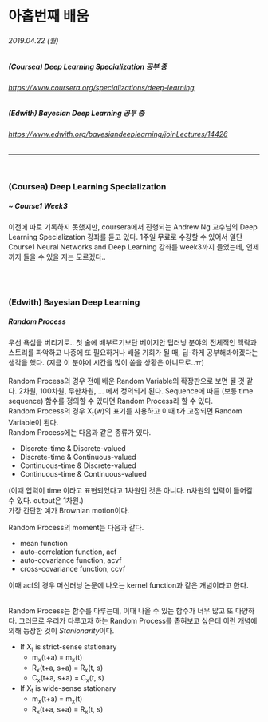 # 아홉번째 배움
###### 2019.04.22 (월)
##### (Coursea) Deep Learning Specialization 공부 중
###### https://www.coursera.org/specializations/deep-learning
##### (Edwith) Bayesian Deep Learning 공부 중
###### https://www.edwith.org/bayesiandeeplearning/joinLectures/14426

---------
<br>

### (Coursea) Deep Learning Specialization
##### ~ Course1 Week3

이전에 따로 기록하지 못했지만, coursera에서 진행되는 Andrew Ng 교수님의 Deep Learning Specialization 강좌를 듣고 있다. 
1주일 무료로 수강할 수 있어서 일단 Course1 Neural Networks and Deep Learning 강좌를 week3까지 들었는데, 언제까지 들을 수 있을 지는 모르겠다..  

<br>
<br>

### (Edwith) Bayesian Deep Learning
##### Random Process

우선 욕심을 버리기로.. 첫 술에 배부르기보단 베이지안 딥러닝 분야의 전체적인 맥락과 스토리를 파악하고 나중에 또 필요하거나 배울 기회가 될 때, 딥-하게 공부해봐야겠다는 생각을 했다. (지금 이 분야에 시간을 많이 쏟을 상황은 아니므로..ㅠ)  
<br>
Random Process의 경우 전에 배운 Random Variable의 확장판으로 보면 될 것 같다. 2차원, 100차원, 무한차원, ... 에서 정의되게 된다. Sequence에 따른 (보통 time sequence) 함수를 정의할 수 있다면 Random Process라 할 수 있다.  
Random Process의 경우 X<sub>t</sub>(w)의 표기를 사용하고 이때 t가 고정되면 Random Variable이 된다.  
Random Process에는 다음과 같은 종류가 있다.
  
* Discrete-time & Discrete-valued
* Discrete-time & Continuous-valued
* Continuous-time & Discrete-valued
* Continuous-time & Continuous-valued  

(이때 입력이 time 이라고 표현되었다고 1차원인 것은 아니다. n차원의 입력이 들어갈 수 있다. output은 1차원.)  
가장 간단한 예가 Brownian motion이다.  

Random Process의 moment는 다음과 같다.  

* mean function
* auto-correlation function, acf
* auto-covariance function, acvf
* cross-covariance function, ccvf  

이때 acf의 경우 머신러닝 논문에 나오는 kernel function과 같은 개념이라고 한다.  
<br>

Random Process는 함수를 다루는데, 이때 나올 수 있는 함수가 너무 많고 또 다양하다. 
그러므로 우리가 다루고자 하는 Random Process를 좁혀보고 싶은데 이런 개념에 의해 등장한 것이 *Stanionarity*이다.  

* If X<sub>t</sub> is strict-sense stationary
  + m<sub>x</sub>(t+a) = m<sub>x</sub>(t)
  + R<sub>x</sub>(t+a, s+a) = R<sub>x</sub>(t, s)
  + C<sub>x</sub>(t+a, s+a) = C<sub>x</sub>(t, s)
* If X<sub>t</sub> is wide-sense stationary
  + m<sub>x</sub>(t+a) = m<sub>x</sub>(t)
  + R<sub>x</sub>(t+a, s+a) = R<sub>x</sub>(t, s)
